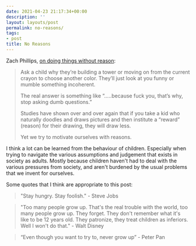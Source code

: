 ```yaml
---
date: 2021-04-23 21:17:34+00:00
description: ''
layout: layouts/post
permalink: no-reasons/
tags:
- post
title: No Reasons
---
```


Zach Phillips, [on doing things without reason](https://little.zachphillips.blog/2021/04/23/no-reasons.html):

> Ask a child why they’re building a tower or moving on from the current crayon to choose another color. They’ll just look at you funny or mumble something incoherent.
> 
> The real answer is something like “…..because fuck you, that’s why, stop asking dumb questions.”
> 
> Studies have shown over and over again that if you take a kid who naturally doodles and draws pictures and then institute a “reward” (reason) for their drawing, they will draw less.
> 
> Yet we try to motivate ourselves with reasons.

I think a lot can be learned from the behaviour of children. Especially when trying to navigate the various assumptions and judgement that exists in society as adults. Mostly because children haven't had to deal with the various pressures from society, and aren't burdened by the usual problems that we invent for ourselves.

Some quotes that I think are appropriate to this post:

> "Stay hungry. Stay foolish." - Steve Jobs

> "Too many people grow up. That's the real trouble with the world, too many people grow up. They forget. They don't remember what it's like to be 12 years old. They patronize, they treat children as inferiors. Well I won't do that." - Walt Disney

> “Even though you want to try to, never grow up” - Peter Pan